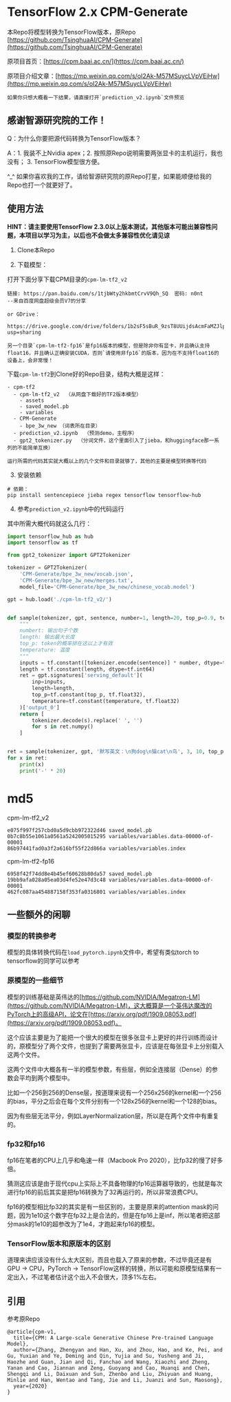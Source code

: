 # TensorFlow 2.x CPM-Generate

本Repo将模型转换为TensorFlow版本，原Repo [https://github.com/TsinghuaAI/CPM-Generate](https://github.com/TsinghuaAI/CPM-Generate)

原项目首页：[https://cpm.baai.ac.cn/](https://cpm.baai.ac.cn/)

原项目介绍文章：[https://mp.weixin.qq.com/s/oI2Ak-M57MSuycLVpVEiHw](https://mp.weixin.qq.com/s/oI2Ak-M57MSuycLVpVEiHw)

    如果你只想大概看一下结果，请直接打开`prediction_v2.ipynb`文件预览

## 感谢智源研究院的工作！

Q：为什么你要把源代码转换为TensorFlow版本？

A：1. 我装不上Nvidia apex；2. 按照原Repo说明需要两张显卡的主机运行，我也没有； 3. TensorFlow模型很方便。

^_^ 如果你喜欢我的工作，请给智源研究院的原Repo打星，如果能顺便给我的Repo也打一个就更好了。

## 使用方法

**HINT：请主要使用TensorFlow 2.3.0以上版本测试，其他版本可能出兼容性问题，本项目以学习为主，以后也不会做太多兼容性优化请见谅**

1. Clone本Repo

2. 下载模型：

打开下面分享下载CPM目录的`cpm-lm-tf2_v2`


```
链接: https://pan.baidu.com/s/1tjbWty2hkbmtCrvV9Qh_SQ  密码: n0nt
--来自百度网盘超级会员V7的分享

or GDrive：

https://drive.google.com/drive/folders/1b2sF5sBuR_9zsT8UUijdsAcmFaMZJlpX?usp=sharing
```

    另一个目录`cpm-lm-tf2-fp16`是fp16版本的模型，但是除非你有显卡，并且确认支持float16，并且确认正确安装CUDA，否则`请使用非fp16`的版本，因为在不支持float16的设备上，会非常慢！

下载`cpm-lm-tf2`到Clone好的Repo目录，结构大概是这样：

```
- cpm-tf2
  - cpm-lm-tf2_v2  （从网盘下载好的TF2版本模型）
    - assets
    - saved_model.pb
    - variables
  - CPM-Generate
    - bpe_3w_new （词表所在目录）
  - prediction_v2.ipynb  （预测demo，主程序）
  - gpt2_tokenizer.py  （分词文件，这个里面引入了jieba，和huggingface那一系列的不能简单互换）
```

    运行所需的代码其实就大概以上的几个文件和目录就够了，其他的主要是模型转换等代码

3. 安装依赖

```
# 依赖：
pip install sentencepiece jieba regex tensorflow tensorflow-hub
```

4. 参考`prediction_v2.ipynb`中的代码运行


其中所需大概代码就这么几行：

```python
import tensorflow_hub as hub
import tensorflow as tf

from gpt2_tokenizer import GPT2Tokenizer

tokenizer = GPT2Tokenizer(
    'CPM-Generate/bpe_3w_new/vocab.json',
    'CPM-Generate/bpe_3w_new/merges.txt',
    model_file='CPM-Generate/bpe_3w_new/chinese_vocab.model')

gpt = hub.load('./cpm-lm-tf2_v2/')


def sample(tokenizer, gpt, sentence, number=1, length=20, top_p=0.9, temperature=0.9):
    """
    numbert: 输出句子个数
    length: 输出最大长度
    top_p: token的概率排在这以上才有效
    temperature: 温度
    """
    inputs = tf.constant([tokenizer.encode(sentence)] * number, dtype=tf.int64)
    length = tf.constant(length, dtype=tf.int64)
    ret = gpt.signatures['serving_default'](
        inp=inputs,
        length=length,
        top_p=tf.constant(top_p, tf.float32),
        temperature=tf.constant(temperature, tf.float32)
    )['output_0']
    return [
        tokenizer.decode(s).replace(' ', '')
        for s in ret.numpy()
    ]


ret = sample(tokenizer, gpt, '默写英文：\n狗dog\n猫cat\n鸟', 3, 10, top_p=0.9, temperature=0.9)
for x in ret:
    print(x)
    print('-' * 20)
```

# md5

cpm-lm-tf2_v2

```
e075f997f257cbd0a5d9cbb972322d46 saved_model.pb
0b7c8b55e1061a0561a5242005015295 variables/variables.data-00000-of-00001
86b97441fad0a3f2a616bf55f22d866a variables/variables.index
```

cpm-lm-tf2-fp16

```
6958f42f74dd8e4b45ef60628b80da57 saved_model.pb
19bb9afa028a05ea03d4fe52e47d3c48 variables/variables.data-00000-of-00001
462fc087aa454887158f353fa0316801 variables/variables.index
```

## 一些额外的闲聊

### 模型的转换参考

模型的具体转换代码在`load_pytorch.ipynb`文件中，希望有类似torch to tensorflow的同学可以参考

### 原模型的一些细节

模型的训练基础是英伟达的[https://github.com/NVIDIA/Megatron-LM](https://github.com/NVIDIA/Megatron-LM)，这大概算是一个英伟达魔改的PyTorch上的高级API，论文在[https://arxiv.org/pdf/1909.08053.pdf](https://arxiv.org/pdf/1909.08053.pdf)。

这个应该主要是为了能把一个很大的模型在很多张显卡上更好的并行训练而设计的，原模型分了两个文件，也提到了需要两张显卡，应该是在每张显卡上分别载入这两个文件。

这两个文件中大概各有一半的模型参数，有些层，例如全连接层（Dense）的参数会平均到两个模型中。

比如一个256到256的Dense层，按道理来说有一个256x256的kernel和一个256的bias，平分之后会在每个文件分别有一个128x256的kernel和一个128的bias。

因为有些层无法平分，例如LayerNormalization层，所以是在两个文件中有重复的。

### fp32和fp16

fp16在笔者的CPU上几乎和龟速一样（Macbook Pro 2020），比fp32的慢了好多倍。

猜测这应该是由于现代cpu上实际上不具备物理的fp16运算器导致的，也就是每次进行fp16的前后其实是把fp16转换为了32再运行的，所以非常浪费CPU。

fp16的模型相比fp32的其实是有一些区别的，主要是原来的attention mask的问题，因为1e10这个数字在fp32上是合法的，但是在fp16上是inf，所以笔者把这部分mask的1e10的超参改为了1e4，才跑起来fp16的模型。

### TensorFlow版本和原版本的区别

道理来讲应该没有什么太大区别，而且也载入了原来的参数，不过毕竟还是有GPU -> CPU，PyTorch -> TensorFlow这样的转换，所以可能和原模型结果有一定出入，不过笔者估计这个出入不会很大，顶多1%左右。

## 引用

参考原Repo

```
@article{cpm-v1,
  title={CPM: A Large-scale Generative Chinese Pre-trained Language Model},
  author={Zhang, Zhengyan and Han, Xu, and Zhou, Hao, and Ke, Pei, and Gu, Yuxian and Ye, Deming and Qin, Yujia and Su, Yusheng and Ji, Haozhe and Guan, Jian and Qi, Fanchao and Wang, Xiaozhi and Zheng, Yanan and Cao, Jiannan and Zeng, Guoyang and Cao, Huanqi and Chen, Shengqi and Li, Daixuan and Sun, Zhenbo and Liu, Zhiyuan and Huang, Minlie and Han, Wentao and Tang, Jie and Li, Juanzi and Sun, Maosong},
  year={2020}
}
```

